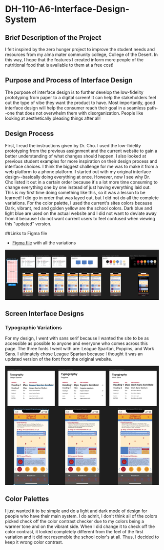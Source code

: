 # DH-110-A6-Interface-Design-System
## Brief Description of the Project
I felt inspired by the zero hunger project to improve the student needs and resources from my alma mater community college, College of the Desert. In this way, I hope that the features I created inform more people of the nutritional food that is available to them at a free cost!

## Purpose and Process of Interface Design
The purpose of interface design is to further develop the low-fidelity prototyping from paper to a digital screen! It can help the stakeholders feel out the type of vibe they want the product to have. Most importantly, good interface design will help the consumer reach their goal in a seamless path--one that does not overwhelm them with disorganization. People like looking at aesthetically pleasing things after all!

## Design Process
First, I read the instructions given by Dr. Cho. I used the low-fidelity prototyping from the previous assignment and the current website to gain a better understanding of what changes should happen. I also looked at previous student examples for more inspiration on their design process and interface choices. I think the biggest challenge for me was to make it from a web platform to a phone platform. I started out with my original interface design--basically doing everything at once. However, now I see why Dr. Cho listed it out in a certain order because it's a lot more time consuming to change everything one by one instead of just having everything laid out. This is my first time doing something like this, so it was a lesson to be learned! I did go in order that was layed out, but I did not do all the complete variations. For the color palette, I used the current's sites colors because Dark, vibrant, red and golden yellow are the school colors. Dark blue and light blue are used on the actual website and I did not want to deviate away from it because I do not want current users to feel confused when viewing this "updated" version. 

##Links to Figma file
* [Figma file](https://www.figma.com/file/x16VBvTVYkLmt39Lv6ge37/Assignment-6---Interface-Design?node-id=0%3A1) with all the variations

![overall design proccess](https://github.com/sdelaserna/DH-110-A6-Interface-Design-System/blob/main/overall%20design%20process.PNG)

## Screen Interface Designs
### Typographic Variations

For my design, I went with sans serif because I wanted the site to be as accessible as possible to anyone and everyone who comes across this page. The three fonts I went with are: League Spartan, Poppins, and Work Sans. I ultimately chose League Spartan because I thought it was an updated version of the font from the original website. 

![typographic variations](https://github.com/sdelaserna/DH-110-A6-Interface-Design-System/blob/main/typographic%20variations%20assignment%206.PNG)

## Color Palettes
I just wanted it to be simple and do a light and dark mode of design for people who have their main system. I do admit, I don't think all of the colors picked check off the color contrast checker due to my colors being a warmer tone and on the vibrant side. When I did change it to check off the color contrast, it looked completely different from the feel of the first variation and it did not resemeble the school color's at all. Thus, I decided to keep it wrong color contrast.

